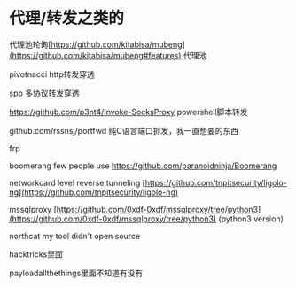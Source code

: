 # 代理/转发之类的

代理池轮询[https://github.com/kitabisa/mubeng](https://github.com/kitabisa/mubeng#features) 代理池



pivotnacci http转发穿透

spp 多协议转发穿透

https://github.com/p3nt4/Invoke-SocksProxy powershell脚本转发

github.com/rssnsj/portfwd     纯C语言端口抓发，我一直想要的东西

frp

boomerang     few people use https://github.com/paranoidninja/Boomerang

networkcard level reverse tunneling  [https://github.com/tnpitsecurity/ligolo-ng](https://github.com/tnpitsecurity/ligolo-ng)



mssqlproxy  [https://github.com/0xdf-0xdf/mssqlproxy/tree/python3](https://github.com/0xdf-0xdf/mssqlproxy/tree/python3) (python3 version)



northcat my tool didn't open source



hacktricks里面

payloadallthethings里面不知道有没有


